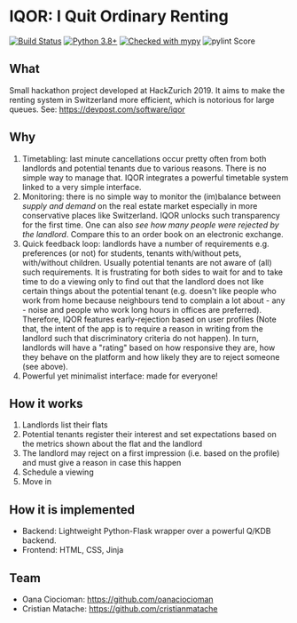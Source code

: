 IQOR: I Quit Ordinary Renting
=============================

[![Build Status](https://dev.azure.com/cristianmatache/workspace/_apis/build/status/cristianmatache.workspace?branchName=master)](https://dev.azure.com/crm15/workspace/_build/latest?definitionId=1&branchName=master)
[![Python 3.8+](https://img.shields.io/badge/python-3.7+-blue.svg)](https://www.python.org/downloads/)
[![Checked with mypy](http://www.mypy-lang.org/static/mypy_badge.svg)](http://mypy-lang.org/)
![pylint Score](https://mperlet.github.io/pybadge/badges/10.svg)

What
----

Small hackathon project developed at HackZurich 2019.
It aims to make the renting system in Switzerland more efficient, which is notorious for large queues.
See: <https://devpost.com/software/iqor>

Why
---

1. Timetabling: last minute cancellations occur pretty often from both landlords and potential tenants due to various
   reasons. There is no simple way to manage that. IQOR integrates a powerful timetable system linked to a very simple
   interface.
2. Monitoring: there is no simple way to monitor the (im)balance between *supply and demand* on the real estate market
   especially in more conservative places like Switzerland. IQOR unlocks such transparency for the first time. One can
   also *see how many people were rejected by the landlord*. Compare this to an order book on an electronic exchange.
3. Quick feedback loop: landlords have a number of requirements e.g. preferences (or not) for students, tenants
   with/without pets, with/without children. Usually potential tenants are not aware of (all) such requirements.
   It is frustrating for both sides to wait for and to take time to do a viewing only to find out that the landlord
   does not like certain things about the potential tenant (e.g. doesn't like people who work from home because
   neighbours tend to complain a lot about - any - noise and people who work long hours in offices are preferred).
   Therefore, IQOR features early-rejection based on user profiles (Note that, the intent of the app is to require a
   reason in writing from the landlord such that discriminatory criteria do not happen). In turn, landlords will have a
   "rating" based on how responsive they are, how they behave on the platform and how likely they are to reject someone
   (see above).
4. Powerful yet minimalist interface: made for everyone!

How it works
------------

1. Landlords list their flats
2. Potential tenants register their interest and set expectations based on the metrics shown about the flat and
   the landlord
3. The landlord may reject on a first impression (i.e. based on the profile) and must give a reason in case this happen
4. Schedule a viewing
5. Move in

How it is implemented
---------------------

- Backend: Lightweight Python-Flask wrapper over a powerful Q/KDB backend.
- Frontend: HTML, CSS, Jinja

Team
----

- Oana Ciocioman: <https://github.com/oanaciocioman>
- Cristian Matache: <https://github.com/cristianmatache>

